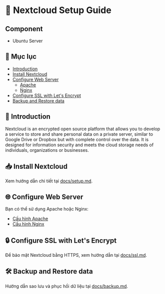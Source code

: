 # 🚀 Nextcloud Setup Guide
## Component
  - Ubuntu Server

## 📌 Mục lục
- [Introduction](#giới-thiệu)
- [Install Nextcloud](docs/setup.md)
- [Configure Web Server](#cau-hinh-web-server)
  - [Apache](docs/apache.md)
  - [Nginx](docs/nginx.md)
- [Configure SSL with Let's Encrypt](docs/ssl.md)
- [Backup and Restore data](docs/backup.md)

## 📖 Introduction

Nextcloud is an encrypted open source platform that allows you to develop a service to store and share personal data on a private server, similar to Google Drive or Dropbox but with complete control over the data. It is designed for information security and meets the cloud storage needs of individuals, organizations or businesses.

## 📥 Install Nextcloud
Xem hướng dẫn chi tiết tại [docs/setup.md](docs/setup.md).

## 🌐 Configure Web Server
Bạn có thể sử dụng Apache hoặc Nginx:
- [Cấu hình Apache](docs/apache.md)
- [Cấu hình Nginx](docs/nginx.md)

## 🔒 Configure SSL with Let's Encrypt
Để bảo mật Nextcloud bằng HTTPS, xem hướng dẫn tại [docs/ssl.md](docs/ssl.md).

## 🛠 Backup and Restore data
Hướng dẫn sao lưu và phục hồi dữ liệu tại [docs/backup.md](docs/backup.md).
